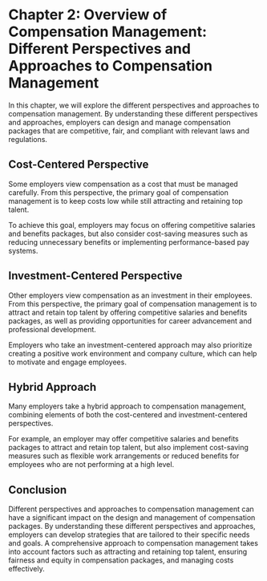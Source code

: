 Chapter 2: Overview of Compensation Management: Different Perspectives and Approaches to Compensation Management
================================================================================================================

In this chapter, we will explore the different perspectives and approaches to compensation management. By understanding these different perspectives and approaches, employers can design and manage compensation packages that are competitive, fair, and compliant with relevant laws and regulations.

Cost-Centered Perspective
-------------------------

Some employers view compensation as a cost that must be managed carefully. From this perspective, the primary goal of compensation management is to keep costs low while still attracting and retaining top talent.

To achieve this goal, employers may focus on offering competitive salaries and benefits packages, but also consider cost-saving measures such as reducing unnecessary benefits or implementing performance-based pay systems.

Investment-Centered Perspective
-------------------------------

Other employers view compensation as an investment in their employees. From this perspective, the primary goal of compensation management is to attract and retain top talent by offering competitive salaries and benefits packages, as well as providing opportunities for career advancement and professional development.

Employers who take an investment-centered approach may also prioritize creating a positive work environment and company culture, which can help to motivate and engage employees.

Hybrid Approach
---------------

Many employers take a hybrid approach to compensation management, combining elements of both the cost-centered and investment-centered perspectives.

For example, an employer may offer competitive salaries and benefits packages to attract and retain top talent, but also implement cost-saving measures such as flexible work arrangements or reduced benefits for employees who are not performing at a high level.

Conclusion
----------

Different perspectives and approaches to compensation management can have a significant impact on the design and management of compensation packages. By understanding these different perspectives and approaches, employers can develop strategies that are tailored to their specific needs and goals. A comprehensive approach to compensation management takes into account factors such as attracting and retaining top talent, ensuring fairness and equity in compensation packages, and managing costs effectively.
